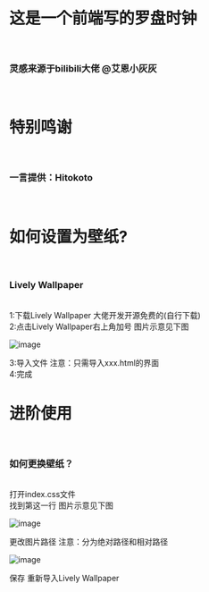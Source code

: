 <h1>这是一个前端写的罗盘时钟</h1><br>
<h3>灵感来源于bilibili大佬 @艾恩小灰灰</h3><br>

<h1>特别鸣谢</h1><br>
<h3>一言提供：Hitokoto</h3><br>

<h1>如何设置为壁纸?</h1><br>
<h3>Lively Wallpaper</h3><br>
<a>1:下载Lively Wallpaper 大佬开发开源免费的(自行下载)</a><br>
<a>2:点击Lively Wallpaper右上角加号 图片示意见下图</a><br>

![image](https://github.com/user-attachments/assets/1eb23f4d-f306-42ab-8075-c55b3c76102a)

<a>3:导入文件 注意：只需导入xxx.html的界面</a><br>
<a>4:完成</a>

<h1>进阶使用</h1><br>
<h3>如何更换壁纸？</h3><br>
<a>打开index.css文件</a><br>
<a>找到第这一行 图片示意见下图</a><br>

![image](https://github.com/user-attachments/assets/c162c090-a9f9-4e9a-9b54-209ebe2c3ce8)

<a>更改图片路径 注意：分为绝对路径和相对路径</a><br>

![image](https://github.com/user-attachments/assets/4b2a8a9f-1915-494e-87cb-a29887ca1506)

<a>保存 重新导入Lively Wallpaper</a>
